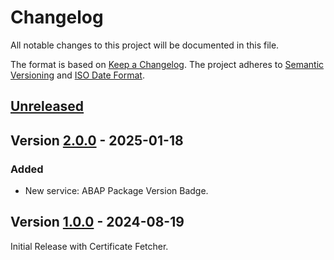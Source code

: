 # Changelog

All notable changes to this project will be documented in this file.

The format is based on [Keep a Changelog](https://keepachangelog.com/en/1.0.0/).
The project adheres to [Semantic Versioning](https://semver.org/spec/v2.0.0.html)
and [ISO Date Format](https://www.iso.org/iso-8601-date-and-time-format.html).

## [Unreleased]

## Version [2.0.0] - 2025-01-18 

### Added

- New service: ABAP Package Version Badge.

## Version [1.0.0] - 2024-08-19

Initial Release with Certificate Fetcher.


[Unreleased]: https://github.com/abapPM/tools.abappm.com/compare/2.0.0...main
[2.0.0]: https://github.com/abapPM/tools.abappm.com/releases/tag/2.0.0
[1.0.0]: https://github.com/abapPM/tools.abappm.com/releases/tag/1.0.0
